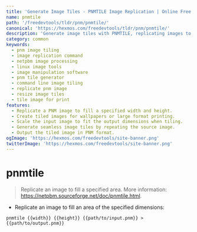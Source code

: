 ```yaml
---
title: 'Generate Image Tiles - PNMTILE Image Replication | Online Free DevTools by Hexmos'
name: pnmtile
path: '/freedevtools/tldr/pnm/pnmtile/'
canonical: 'https://hexmos.com/freedevtools/tldr/pnm/pnmtile/'
description: 'Generate image tiles with PNMTILE, replicating images to specified dimensions. Efficient image manipulation for various applications. Free online tool, no registration required.'
category: common
keywords:
  - pnm image tiling
  - image replication command
  - netpbm image processing
  - linux image tools
  - image manipulation software
  - pnm tile generator
  - command line image tiling
  - replicate pnm image
  - resize image tiles
  - tile image for print
features:
  - Replicate a PNM image to fill a specified width and height.
  - Create tiled images for wallpapers or large format printing.
  - Scale the input image to fit the output dimensions when tiling.
  - Generate seamless image tiles by repeating the source image.
  - Output the tiled image in PNM format.
ogImage: 'https://hexmos.com/freedevtools/site-banner.png'
twitterImage: 'https://hexmos.com/freedevtools/site-banner.png'
---
```


# pnmtile

> Replicate an image to fill a specified area.
> More information: <https://netpbm.sourceforge.net/doc/pnmtile.html>.

- Replicate an image to fill an area of the specified dimensions:

`pnmtile {{width}} {{height}} {{path/to/input.pnm}} > {{path/to/output.pnm}}`
